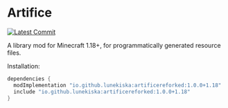 # Artifice
[![Latest Commit](https://img.shields.io/github/last-commit/lunekiska/artificereforked)](https://github.com/lunekiska/artificereforked/commits/master)

A library mod for Minecraft 1.18+, for programmatically generated resource files.

Installation: 

```gradle
dependencies {
  modImplementation "io.github.lunekiska:artificereforked:1.0.0+1.18"
  include "io.github.lunekiska:artificereforked:1.0.0+1.18"
}
```
